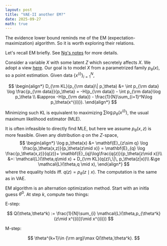 ```yaml
---
layout: post
title: "VAE-II another EM?"
date: 2025-09-27
math: true
---
```


The evidence lower bound reminds me of the EM (expectation-maximization) algorithm. So it is worth exploring their relations.

Let's recall EM briefly. See [Ng's notes](https://cs229.stanford.edu/notes2020spring/cs229-notes8.pdf) for more details.

<!-- We use Jensen a lot, which says for any convex $\phi$,
$$
    \phi(\mathbf{E}X)\le \mathbf{E}[\phi(X)].
$$
If $\phi$ is strictly convex, the equality holds iff. $X=\mathbf{E}X$ a.s.
The proof is essentially the base case: $ \phi(\frac{a+b}{2})\le \frac{1}{2}(\phi(a)+\phi(b)). $ -->

Consider a variable $X$ with some latent $Z$ which secretely affects $X$.
We adopt a view [here](https://deepgenerativemodels.github.io/notes/vae/).
Our goal is to model $X$ from a parametrized family $p_\theta(x),$ so a point estimation. Given data 
$\lbrace x^{(i)} \rbrace_{i=1}^N,$

$$
\begin{align*}
D_{\rm KL}(p_{\rm data}\| p_\theta)
&= \int p_{\rm data} \log \frac{p_{\rm data}}{p_\theta}
= -H(p_{\rm data}) - \int p_{\rm data}\log p_\theta \\
&\approx  -H(p_{\rm data}) - \frac{1}{N}\sum_{i=1}^N\log p_\theta(x^{(i)}).
\end{align*}
$$

Minimizing such KL is equivalent to maximizing $\sum \log p_\theta(x^{(i)})$, the usual maximum likelihood estimator (MLE).

It is often infeasible to directly find MLE, but here we assume $p_\theta(x,z)$ is more feasible. Given any distribution $q$ on the $Z$-space,
$$
\begin{align*}
\log p_\theta(x) 
&= \mathbf{E}_{z\sim q} \log \frac{p_\theta(x,z)}{p_\theta(z\mid x)}
= \mathbf{E}_{q} \log \frac{p_\theta(x,z)}{q(z)}+
\mathbf{E}_{q}\log\frac{q(z)}{p_\theta(z\mid x)}\\ 
&=: \mathcal{L}(\theta,q\mid x) + D_{\rm KL}(q(z)\,\|\, p_\theta(z|x))\\ 
&\ge \mathcal{L}(\theta,q \mid x),
\end{align*}
$$
where the equality holds iff. $q(z)=p_\theta(z\mid x).$ 
The computation is the same as in VAE.

EM algorithm is an alternation optimization method. Start with an initla guess $\theta^0$.
At step $k$, 
compute two things: 

E-step:

$$
    Q(\theta,\theta^k) := \frac{1}{N}\sum_{i} \mathcal{L}(\theta,p_{\theta^k}(z\mid x^{(i)})\mid x^{(i)})
$$

M-step:

$$
    \theta^{k+1}\in {\rm arg}\max Q(\theta,\theta^k).
$$